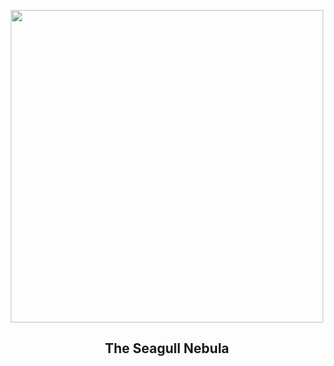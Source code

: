 
<p align="center"><img src="https://apod.nasa.gov/apod/image/2403/Seagull_Lacroce_1080.jpg" width="500" height="500"></p>
<h2 align="center"> The Seagull Nebula </h2>
